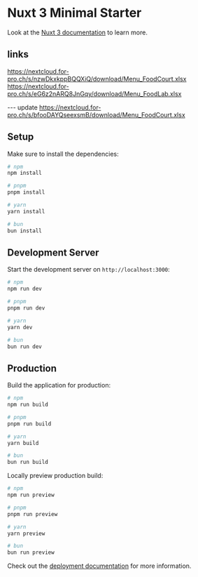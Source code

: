 # Nuxt 3 Minimal Starter

Look at the [Nuxt 3 documentation](https://nuxt.com/docs/getting-started/introduction) to learn more.


## links

https://nextcloud.for-pro.ch/s/nzwDkxkppBQQXiQ/download/Menu_FoodCourt.xlsx
https://nextcloud.for-pro.ch/s/eG6z2nARQ8JnGqy/download/Menu_FoodLab.xlsx

--- update
https://nextcloud.for-pro.ch/s/bfooDAYQseexsmB/download/Menu_FoodCourt.xlsx


## Setup

Make sure to install the dependencies:

```bash
# npm
npm install

# pnpm
pnpm install

# yarn
yarn install

# bun
bun install
```

## Development Server

Start the development server on `http://localhost:3000`:

```bash
# npm
npm run dev

# pnpm
pnpm run dev

# yarn
yarn dev

# bun
bun run dev
```

## Production

Build the application for production:

```bash
# npm
npm run build

# pnpm
pnpm run build

# yarn
yarn build

# bun
bun run build
```

Locally preview production build:

```bash
# npm
npm run preview

# pnpm
pnpm run preview

# yarn
yarn preview

# bun
bun run preview
```

Check out the [deployment documentation](https://nuxt.com/docs/getting-started/deployment) for more information.
